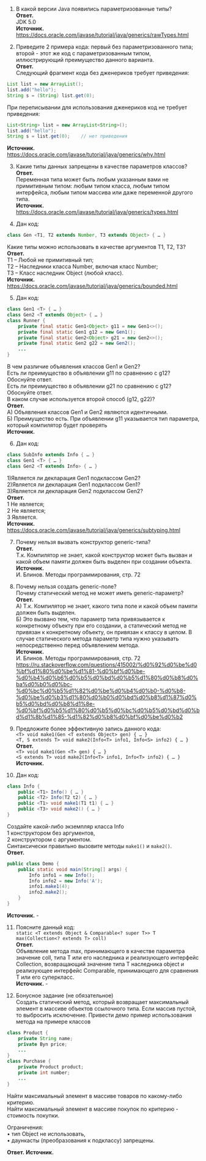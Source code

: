 1. В какой версии Java появились параметризованные типы?  
**Ответ.**   
JDK 5.0  
**Источник.**  
https://docs.oracle.com/javase/tutorial/java/generics/rawTypes.html

2. Приведите 2 примера кода: первый без параметризованного типа; второй - этот же код с параметризованным типом, иллюстрирующий преимущество данного варианта.   
**Ответ.**   
Следующий фрагмент кода без дженериков требует приведения:  
```java  
List list = new ArrayList();
list.add("hello");
String s = (String) list.get(0);
```  
При переписывании для использования дженериков код не требует приведения:  
```java  
List<String> list = new ArrayList<String>();
list.add("hello");
String s = list.get(0);    // нет приведения
``` 
**Источник.**  
https://docs.oracle.com/javase/tutorial/java/generics/why.html   

3. Какие типы данных запрещены в качестве параметров классов?  
**Ответ.**   
Переменная типа может быть любым указанным вами не примитивным типом: любым типом класса, любым типом интерфейса, любым типом массива или даже переменной другого типа.  
**Источник.**  
https://docs.oracle.com/javase/tutorial/java/generics/types.html 

4. Дан код:  
```java
class Gen <T1, T2 extends Number, T3 extends Object> { … }
```
Какие типы можно использовать в качестве аргументов T1, T2, T3?  
**Ответ.**   
Т1 – Любой не примитивный тип;  
Т2 – Наследники класса Number, включая класс Number;  
Т3 – Класс наследник Оbject (любой класс).  
**Источник.**   
https://docs.oracle.com/javase/tutorial/java/generics/bounded.html  

5. Дан код:  
```java
class Gen1 <T> { … }
class Gen2 <T extends Object> { … }
class Runner {
	private final static Gen1<Object> g11 = new Gen1<>();
	private final static Gen1 g12 = new Gen1();
	private final static Gen2<Object> g21 = new Gen2<>();
	private final static Gen2 g22 = new Gen2();
	...
}
```
В чем различие объявления классов Gen1 и Gen2?  
Есть ли преимущество в объявлении g11 по сравнению с g12? Обоснуйте ответ.   
Есть ли преимущество в объявлении g21 по сравнению с  g12? Обоснуйте ответ.   
В каком случае используется второй способ (g12, g22)?  
**Ответ.**  
А) Объявления классов Gen1 и Gen2 являются идентичными.  
Б) Преимущество есть. При объявлении g11 указывается тип параметра, который компилятор будет проверять  
**Источник.**  

6. Дан код:  
```java
class SubInfo extends Info { … }  
class Gen1 <T> { … }  
class Gen2 <T extends Info> { … }  
```
1)Является ли декларация Gen1<Info> подклассом Gen2<Info>?  
2)Является ли декларация Gen1<SubInfo> подклассом Gen1<Info>?  
3)Является ли декларация Gen2<SubInfo> подклассом Gen2<Info>?  
**Ответ.**  
1 Не является;  
2 Не является;   
3 Является.  
**Источник.**  
https://docs.oracle.com/javase/tutorial/java/generics/subtyping.html 

7. Почему нельзя вызвать конструктор generic-типа?  
**Ответ.**  
Т.к. Компилятор не знает, какой конструктор может быть вызван и какой объем памяти должен быть выделен при создании объекта.   
**Источник.**   
И. Блинов. Методы программирования, стр. 72  

8. Почему нельзя создать generic-поле?  
Почему статический метод не может иметь generic-параметр?  
**Ответ.**  
А) Т.к. Компилятор не знает, какого типа поле и какой объем памяти должен быть выделен.  
Б) Это вызвано тем, что параметр типа привязывается к конкретному объекту при его создании, а статический метод не привязан к конкретному объекту, он привязан к классу в целом.  В случае статического метода параметр типа нужно указывать непосредственно перед объявлением метода.  
**Источник.**   
И. Блинов. Методы программирования, стр. 72  
https://ru.stackoverflow.com/questions/415002/%d0%92%d0%be%d0%bf%d1%80%d0%be%d1%81-%d0%bf%d0%be-%d0%b4%d0%b6%d0%b5%d0%bd%d0%b5%d1%80%d0%b8%d0%ba%d0%b0%d0%bc-%d0%bc%d0%b5%d1%82%d0%be%d0%b4%d0%b0-%d0%b8-%d0%be%d0%b3%d1%80%d0%b0%d0%bd%d0%b8%d1%87%d0%b5%d0%bd%d0%b8%d1%8e-%d0%bf%d0%b5%d1%80%d0%b5%d0%bc%d0%b5%d0%bd%d0%bd%d1%8b%d1%85-%d1%82%d0%b8%d0%bf%d0%be%d0%b2   

9. Предложите более эффективную запись данного кода:  
``<T> void make1(Gen <T extends Object> gen) { … }``    
``<T, S extends T> void make2(Info<T> info1, Info<S> info2) { … }``  
**Ответ.**   
``<T> void make1(Gen <T> gen) { … }``  
``<S extends T> void make2(Info<T> info1, Info<T> info2) { … }``  
**Источник.**  

10. Дан код:  
```java
class Info { 
	public <T1> Info() { … }
	public <T2> Info(T2 t2) { … }
	public <T1> void make1(T1 t1) { … }
	public <T3> void make2() { … }
}
```
Создайте какой-либо экземпляр класса Info  
1	конструктором без аргументов,  
2	конструктором с аргументом.  
Синтаксически правильно вызовите методы ``make1()`` и ``make2()``.  
**Ответ.**   
```java  
public class Demo {
    public static void main(String[] args) {
        Info info1 = new Info();
        Info info2 = new Info('A');
        info1.make1(4);
        info2.make2();
    }
}
```
**Источник.**  -

11. Поясните данный код:  
``static <T extends Object & Comparable<? super T>> T max(Collection<? extends T> coll)``  
**Ответ.**  
Объявление метода max, принимающего в качестве параметра значение coll, типа T или его наследника и реализующего интерфейс Collection, возвращающий значение типа Т наследника object и реализующее интерфейс Comparable, принимающего для сравнения T или его суперкласс.  
**Источник.** -

12. Бонусное задание (не обязательное)  
Создать статический метод, который возвращает максимальный элемент в массиве объектов ссылочного типа. Если массив пустой, то выбросить исключение. 
Привести демо пример использования метода на примере классов  
```java  
class Product {
	private String name;
	private Byn price;
	...
}
class Purchase {
	private Product product;
	private int number;
	...
} 
```
Найти максимальный элемент в массиве товаров по какому-либо критерию.   
Найти максимальный элемент в массиве покупок по критерию - стоимость покупки.  

Ограничения:  
•	тип Object не использовать,   
•	даункасты (преобразования к подклассу) запрещены.   

**Ответ.** 
**Источник.**   

